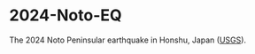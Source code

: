 # 2024-Noto-EQ

The 2024 Noto Peninsular earthquake in Honshu, Japan ([USGS](https://earthquake.usgs.gov/earthquakes/eventpage/us6000m0xl/executive)).
